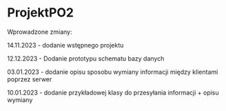 # ProjektPO2

Wprowadzone zmiany:

14.11.2023 - dodanie wstępnego projektu

12.12.2023 - Dodanie prototypu schematu bazy danych

03.01.2023 - dodanie opisu sposobu wymiany informacji między klientami poprzez serwer

10.01.2023 - dodanie przykładowej klasy do przesyłania informacji + opisu wymiany
